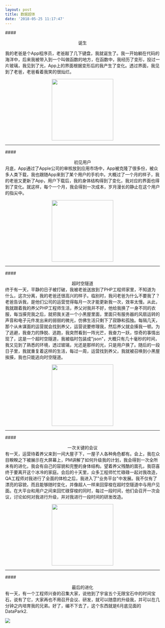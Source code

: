```yaml
---
layout: post
title: 数据超体
date: '2018-05-25 11:17:47'
---
```


####<center>诞生</center>

我的老爸是个App程序员，老爸敲了几下键盘，我就诞生了。我一开始躺在代码的海洋中，后来我被带入到一个叫做函数的地方，在函数中，我经历了变形，投过一片玻璃，我见到了光，App上的界面根据变形后的我产生了变化。透过界面，我见到了老爸，老爸看着我笑的很灿烂。

<center>
<img src="https://images.unsplash.com/photo-1512938336590-0b8761b2762c?ixlib=rb-0.3.5&q=80&fm=jpg&crop=entropy&cs=tinysrgb&w=1080&fit=max&ixid=eyJhcHBfaWQiOjExNzczfQ&s=947e272c065b54862b848540c32bbc80" width="200" hegiht="313" align=center /></center>
<hr>

####<center>初见用户</center>
月底，App通过了Apple公司的审核放到应用市场中，App被克隆了很多份，被众多人类下载，我也跟随App来到了某个用户的手机中。大概过了一个月的样子，我的老爸又更新了App，用户下载后，我的身体结构得到了变化，我对应的界面也得到了变化。就这样，每个一个月，我会得到一次成本，岁月漫长的静止在这个用户的指尖中。

<center>
<img src="https://images.unsplash.com/photo-1485138841705-c44700c7ab1e?ixlib=rb-0.3.5&q=80&fm=jpg&crop=entropy&cs=tinysrgb&w=1080&fit=max&ixid=eyJhcHBfaWQiOjExNzczfQ&s=412c157ded4287e1ba64b031e635334a" width="200" hegiht="313" align=center /></center>
<hr>

####<center>超时空隧道</center>
终于有一天，平静的日子被打破，我被老爸送放到了PHP工程师家里，不知道为什么，这次分离，我的老爸还很高兴的样子。临别时，我问老爸为什么不要我了？老爸告诉我，是他们公司的运营觉得每月一次才能更新我一次，效率太慢。从此，我就跟着我的养父PHP工程师生活，养父对我并不好，他给我换了一身不同的衣服，每当揍完我之后，就把我关道一个小黑屋里面，里面只有服务器的风扇运转的声音和电子元件发出来的弱弱的微光，仿佛生活只剩下了寂静和孤独。每隔几天，那个从未谋面的运营就会找到养父，运营说要修理我，然后养父就会揍我一顿。为了逃避，我奋力的挣脱、逃跑，我突然看到一阵光芒，我奋力一跃，惊奇的事情出现了，这是一个超时空隧道，我被临时包装成"json"，大概只有几十毫秒的时间，我又见到了熟悉的环境，透过玻璃，光还是那样的光，只是用户换了。随后的一段日子里，我就重复着这样的生活，每过一周，运营找到养父，我就被召唤到小黑屋挨揍，我也只能逃向时空隧道。

<center>
<img src="https://timgsa.baidu.com/timg?image&quality=80&size=b9999_10000&sec=1527254666859&di=7db40925777f213670a80e1dec922648&imgtype=jpg&src=http%3A%2F%2Fimg0.imgtn.bdimg.com%2Fit%2Fu%3D463206210%2C2040441487%26fm%3D214%26gp%3D0.jpg" width="200" hegiht="313" align=center /></center>
<hr>

####<center>一次关键的会议</center>
有一天，运营待着养父来到一间大屋子下，一屋子人各种角色都有。会上，我在众目睽睽之下被展示在大屏幕上，PM讲解了如何升级我的计划，我会得到一次全所未有的进化，我会有自己的容貌和完整的身体结构。望着养父残酷的面孔，我窃喜终于要离开这个冰冷的家庭。会后的十天里，众多工程师忙忙碌碌一起对我改造，QA工程师对我进行了全面的体检之后，我进入了"业务平台"中发展。我不仅有了漂亮的容貌，而且能够随时变化，并像超人一样来回穿梭在超时空隧道中与用户见面。在大平台和用户之间来回忙碌穿梭的同时，每过一段时间，他们会召开一次会议，讨论如何对我进行升级，并对我进行一段时间的研发改造。

<center>
<img src="https://images.unsplash.com/photo-1522071820081-009f0129c71c?ixlib=rb-0.3.5&q=80&fm=jpg&crop=entropy&cs=tinysrgb&w=1080&fit=max&ixid=eyJhcHBfaWQiOjExNzczfQ&s=45138111b012e654687d585bc3b921f6" width="200" align=center /></center>
<hr>


####<center>最后的进化</center>
有一天，有一个工程师兴奋的召集大家，说他到了宇宙五个无限宝石中的时间宝石，说有了它，大家再也不用召开会议、研发，就可以随意的升级我，并可以在几分钟之内培育我的兄弟。好了，编不下去了，这个东西就是6月底见面的DataPark2.


![](https://timgsa.baidu.com/timg?image&quality=80&size=b9999_10000&sec=1527256559341&di=14d0f691693d5323a7c9833c3daea3ed&imgtype=0&src=http%3A%2F%2Fgss2.bdstatic.com%2F-fo3dSag_xI4khGkpoWK1HF6hhy%2Fbaike%2Fq%3D90%2Fsign%3D81b172f4134c510fa8c4ee1a6159fdac%2Fd009b3de9c82d158ca4af58d890a19d8bd3e42c5.jpg)
